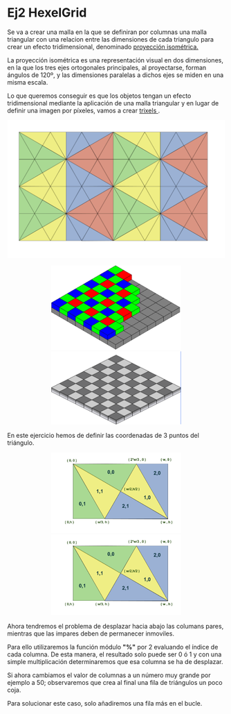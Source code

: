 ﻿# Ej2 HexelGrid

Se va a crear una malla en la que se definiran por columnas una malla triangular con una relacion entre las dimensiones de cada triangulo para crear un efecto tridimensional, denominado <a href="https://es.wikipedia.org/wiki/Proyecci%C3%B3n_isom%C3%A9trica">proyección isométrica.</a>

La proyección isométrica es una representación visual en dos dimensiones, en la que los tres ejes ortogonales principales, al proyectarse, forman ángulos de 120º, y las dimensiones paralelas a dichos ejes se miden en una misma escala.

Lo que queremos conseguir es que los objetos tengan un efecto tridimensional mediante la aplicación de una malla triangular y en lugar de definir una imagen por píxeles, vamos a crear <a href="https://trixel.io/">trixels </a>.


<img  src="/src/HexelGrid/HexelGrid_trianglesP.png" />

<p align="center">
	<img  src="/src/HexelGrid/Bayer_pattern.png" width="300"/>
	<img  src="/src/HexelGrid/Bayer_patterngray.png" width="300"/>
	
</p>

En este ejercicio hemos de definir las coordenadas de 3 puntos del triángulo.
<p align="center">
	<img  src="/src/HexelGrid/HexelGridPoints.png" width="300"/>
	<img  src="/src/HexelGrid/HexelGridPoints.png" width="300"/>
</p>

Ahora tendremos el problema de desplazar hacia abajo las columans pares, mientras que las impares deben de permanecer inmoviles.

Para ello utilizaremos la función módulo <b>"%"</b> por 2 evaluando el índice de cada columna. De esta manera, el resultado solo puede ser 0 ó 1 y con una simple multiplicación determinaremos que esa columna se ha de desplazar. 



Si ahora cambiamos el valor de columnas a un número muy grande por ejemplo a 50; observaremos que crea al final una fila de triángulos un poco coja.

Para solucionar este caso, solo añadiremos una fila más en el bucle.
